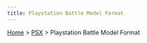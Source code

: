 ```yaml
---
title: Playstation Battle Model Format
---
```


[Home](../Main%20Page.md.md) > [PSX](../PSX.md) > Playstation Battle Model Format


